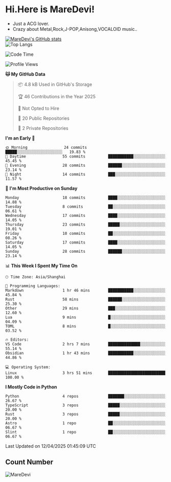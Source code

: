 # Hi.Here is MareDevi!

- Just a ACG lover.
- Crazy about Metal,Rock,J-POP,Anisong,VOCALOID music..

[![MareDevi's GitHub stats](https://github-readme-stats.vercel.app/api?username=MareDevi&show_icons=true&theme=algolia)](https://github.com/anuraghazra/github-readme-stats)  
![Top Langs](https://github-readme-stats.vercel.app/api/top-langs/?username=MareDevi&layout=compact&theme=algolia)

<!--START_SECTION:waka-->
![Code Time](http://img.shields.io/badge/Code%20Time-110%20hrs%2031%20mins-blue)

![Profile Views](http://img.shields.io/badge/Profile%20Views-0-blue)

**🐱 My GitHub Data** 

> 📦 4.8 kB Used in GitHub's Storage 
 > 
> 🏆 46 Contributions in the Year 2025
 > 
> 🚫 Not Opted to Hire
 > 
> 📜 20 Public Repositories 
 > 
> 🔑 2 Private Repositories 
 > 
**I'm an Early 🐤** 

```text
🌞 Morning                24 commits          █████░░░░░░░░░░░░░░░░░░░░   19.83 % 
🌆 Daytime                55 commits          ███████████░░░░░░░░░░░░░░   45.45 % 
🌃 Evening                28 commits          ██████░░░░░░░░░░░░░░░░░░░   23.14 % 
🌙 Night                  14 commits          ███░░░░░░░░░░░░░░░░░░░░░░   11.57 % 
```
📅 **I'm Most Productive on Sunday** 

```text
Monday                   18 commits          ████░░░░░░░░░░░░░░░░░░░░░   14.88 % 
Tuesday                  8 commits           ██░░░░░░░░░░░░░░░░░░░░░░░   06.61 % 
Wednesday                17 commits          ████░░░░░░░░░░░░░░░░░░░░░   14.05 % 
Thursday                 23 commits          █████░░░░░░░░░░░░░░░░░░░░   19.01 % 
Friday                   10 commits          ██░░░░░░░░░░░░░░░░░░░░░░░   08.26 % 
Saturday                 17 commits          ████░░░░░░░░░░░░░░░░░░░░░   14.05 % 
Sunday                   28 commits          ██████░░░░░░░░░░░░░░░░░░░   23.14 % 
```


📊 **This Week I Spent My Time On** 

```text
🕑︎ Time Zone: Asia/Shanghai

💬 Programming Languages: 
Markdown                 1 hr 46 mins        ███████████░░░░░░░░░░░░░░   45.84 % 
Rust                     58 mins             ██████░░░░░░░░░░░░░░░░░░░   25.30 % 
Other                    29 mins             ███░░░░░░░░░░░░░░░░░░░░░░   12.60 % 
Lua                      9 mins              █░░░░░░░░░░░░░░░░░░░░░░░░   04.09 % 
TOML                     8 mins              █░░░░░░░░░░░░░░░░░░░░░░░░   03.52 % 

🔥 Editors: 
VS Code                  2 hrs 7 mins        ██████████████░░░░░░░░░░░   55.14 % 
Obsidian                 1 hr 43 mins        ███████████░░░░░░░░░░░░░░   44.86 % 

💻 Operating System: 
Linux                    3 hrs 51 mins       █████████████████████████   100.00 % 
```

**I Mostly Code in Python** 

```text
Python                   4 repos             ███████░░░░░░░░░░░░░░░░░░   26.67 % 
TypeScript               3 repos             █████░░░░░░░░░░░░░░░░░░░░   20.00 % 
Rust                     3 repos             █████░░░░░░░░░░░░░░░░░░░░   20.00 % 
Astro                    1 repo              ██░░░░░░░░░░░░░░░░░░░░░░░   06.67 % 
Slint                    1 repo              ██░░░░░░░░░░░░░░░░░░░░░░░   06.67 % 
```




 Last Updated on 12/04/2025 01:45:09 UTC
<!--END_SECTION:waka-->

## Count Number
![MareDevi](https://count.getloli.com/get/@maredevi?theme=moebooru-h)  

<!---
MareDevi/MareDevi is a ✨ special ✨ repository because its `README.md` (this file) appears on your GitHub profile.
You can click the Preview link to take a look at your changes.
--->

